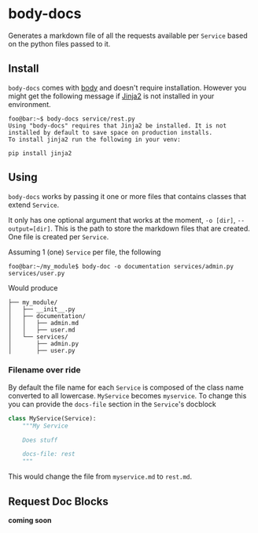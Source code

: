 # body-docs
Generates a markdown file of all the requests available per `Service` based on
the python files passed to it.

## Install
`body-docs` comes with [body](./README.md) and doesn't require installation.
However you might get the following message if
[Jinja2](https://jinja.palletsprojects.com/en/stable/) is not installed in your
environment.

```console
foo@bar:~$ body-docs service/rest.py
Using "body-docs" requires that Jinja2 be installed. It is not installed by default to save space on production installs.
To install jinja2 run the following in your venv:

pip install jinja2
```

## Using
`body-docs` works by passing it one or more files that contains classes that
extend `Service`.

It only has one optional argument that works at the moment, `-o [dir]`,
`--output=[dir]`. This is the path to store the markdown files that are created.
One file is created per `Service`.

Assuming 1 (one) `Service` per file, the following

```console
foo@bar:~/my_module$ body-doc -o documentation services/admin.py services/user.py
```

Would produce
```
├── my_module/
│   ├── __init__.py
│   ├── documentation/
│   │   ├── admin.md
│   │   ├── user.md
│   └── services/
│       ├── admin.py
│       ├── user.py
```

### Filename over ride
By default the file name for each `Service` is composed of the class name
converted to all lowercase. `MyService` becomes `myservice`. To change this you
can provide the `docs-file` section in the `Service`'s docblock

```python
class MyService(Service):
	"""My Service

	Does stuff

	docs-file: rest
	"""
```

This would change the file from `myservice.md` to `rest.md`.

## Request Doc Blocks
**coming soon**